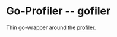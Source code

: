 # Go-Profiler -- gofiler
Thin go-wrapper around the
[profiler](https://github.com/cisocrgroup/Profiler).
